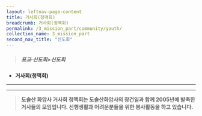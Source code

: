 ```yaml
---
layout: leftnav-page-content
title: 거사회(청맥회)
breadcrumb: 거사회(청맥회)
permalink: /3_mission_part/community/youth/
collection_name: 3_mission_part
second_nav_title: "신도회"
---
```


> ##### **포교·신도회>신도회**

* **거사회(청맥회)**
---
---

> **도솔산 화암사 거사회 청맥회는 도솔산화암사의 창건일과 함께 2005년에 발족한 거사들의 모임입니다. 신행생활과 어려운분들을 위한 봉사활동을 하고 있습니다.**




